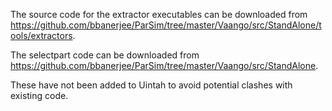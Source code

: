 The source code for the extractor executables can be downloaded from https://github.com/bbanerjee/ParSim/tree/master/Vaango/src/StandAlone/tools/extractors.

The selectpart code can be downloaded from https://github.com/bbanerjee/ParSim/tree/master/Vaango/src/StandAlone.

These have not been added to Uintah to avoid potential clashes with existing code.
